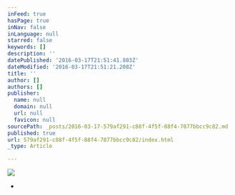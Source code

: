 ```yaml
---
inFeed: true
hasPage: true
inNav: false
inLanguage: null
starred: false
keywords: []
description: ''
datePublished: '2016-03-17T21:51:41.803Z'
dateModified: '2016-03-17T21:51:21.208Z'
title: ''
author: []
authors: []
publisher:
  name: null
  domain: null
  url: null
  favicon: null
sourcePath: _posts/2016-03-17-579af291-c88f-4f5f-88f4-7877bbcc9c82.md
published: true
url: 579af291-c88f-4f5f-88f4-7877bbcc9c82/index.html
_type: Article

---
```

![](https://the-grid-user-content.s3-us-west-2.amazonaws.com/eccdf162-d817-4457-90e4-1ed275e3f369.jpg)

*